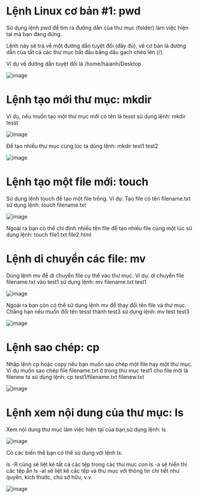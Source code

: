 # Lệnh Linux cơ bản #1: pwd

Sử dụng lệnh pwd để tìm ra đường dẫn của thư mục (folder) làm việc hiện tại mà bạn đang đứng.


Lệnh này sẽ trả về một đường dẫn tuyệt đối (đầy đủ), về cơ bản là đường dẫn của tất cả các thư mục bắt đầu bằng dấu gạch chéo lên (/).

Ví dụ về đường dẫn tuyệt đối là /home/haianh/Desktop

![image](https://user-images.githubusercontent.com/101684058/158772597-b9b4703d-981a-4520-b3e0-d70f51f90721.png)

# Lệnh tạo mới thư mục: mkdir
Ví dụ, nếu muốn tạo một thư mục mới có tên là tesst sử dụng lệnh: mkdir tesst

![image](https://user-images.githubusercontent.com/101684058/158776672-0a19088d-c8ff-4e14-9078-8a84ab1d76ed.png)

Để tạo nhiều thư mục cùng lúc ta dùng lệnh: mkdir test1 test2

![image](https://user-images.githubusercontent.com/101684058/158776968-3a0879b2-1605-4d28-841d-32053707b300.png)

# Lệnh tạo một file mới: touch
Sử dụng lệnh touch để tạo một file trống. 
Ví dụ: Tạo file có tên filename.txt sử dụng lệnh: touch filename.txt

![image](https://user-images.githubusercontent.com/101684058/158777856-46380f34-9905-4895-be1c-5c898edf563a.png)

Ngoài ra bạn có thể chỉ định nhiều tên file để tạo nhiều file cùng một lúc sử dụng lệnh: touch file1.txt file2.html

# Lệnh di chuyển các file: mv
Dùng lệnh mv để di chuyển file cụ thể vào thư mục. 
Ví dụ: di chuyển file filename.txt vào test1 sử dụng lệnh: mv filename.txt test1

![image](https://user-images.githubusercontent.com/101684058/158779770-2e5f3a03-3a97-4a01-bca5-7069a1795bdf.png)

Ngoài ra bạn còn có thể sử dụng lệnh mv để thay đổi tên file và thư mục. Chẳng hạn nếu muốn đổi tên tesst thành test3 sử dụng lệnh: mv test test3

![image](https://user-images.githubusercontent.com/101684058/158780297-1ac25989-b132-4dce-a4da-4a89b4ca8297.png)

# Lệnh sao chép: cp
Nhập lệnh cp hoặc copy nếu bạn muốn sao chép một file hay một thư mục.
Ví dụ muốn sao chép file filename.txt ở trong thư mục test1 cho file mới là filenew ta sử dụng lệnh: cp test1/filename.txt filenew.txt 

![image](https://user-images.githubusercontent.com/101684058/158781463-846f5195-5465-4159-ac13-4075ee77d14f.png)

# Lệnh xem nội dung của thư mục: ls
Xem nội dung thư mục làm việc hiện tại của bạn,sử dụng lệnh: ls

![image](https://user-images.githubusercontent.com/101684058/158783887-6bd3d351-1788-4075-9a67-9a954d2f33d0.png)

Có các biến thể bạn có thể sử dụng với lệnh ls:

 
ls -R cũng sẽ liệt kê tất cả các tệp trong các thư mục con
ls -a sẽ hiển thị các tệp ẩn
ls -al sẽ liệt kê các tệp và thư mục với thông tin chi tiết như quyền, kích thước, chủ sở hữu, v.v.

![image](https://user-images.githubusercontent.com/101684058/158785414-ae782215-1171-4050-bc9f-7c883441b4ce.png)



